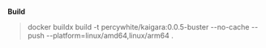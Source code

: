 **Build**

> docker buildx build -t percywhite/kaigara:0.0.5-buster --no-cache --push --platform=linux/amd64,linux/arm64 .
